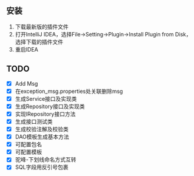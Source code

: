 ## 安装
1. 下载最新版的插件文件
2. 打开IntelliJ IDEA，选择File->Setting->Plugin->Install Plugin from Disk，
选择下载的插件文件
3. 重启IDEA

## TODO
- [x] Add Msg
- [x] 在exception_msg.properties处关联删除msg
- [x] 生成Service接口及实现类
- [x] 生成Repository接口及实现类
- [x] 实现IRepository接口方法
- [x] 生成接口测试类
- [x] 生成校验注解及校验类
- [x] DAO模板生成基本方法
- [x] 可配置包名
- [x] 可配置模板
- [x] 驼峰-下划线命名方式互转
- [x] SQL字段用反引号包裹
